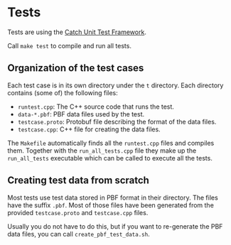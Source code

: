 
# Tests

Tests are using the [Catch Unit Test Framework](https://github.com/philsquared/Catch).

Call `make test` to compile and run all tests.


## Organization of the test cases

Each test case is in its own directory under the `t` directory. Each directory
contains (some of) the following files:

* `runtest.cpp`: The C++ source code that runs the test.
* `data-*.pbf`: PBF data files used by the test.
* `testcase.proto`: Protobuf file describing the format of the data files.
* `testcase.cpp`: C++ file for creating the data files.

The `Makefile` automatically finds all the `runtest.cpp` files and compiles
them. Together with the `run_all_tests.cpp` file they make up the
`run_all_tests` executable which can be called to execute all the tests.


## Creating test data from scratch

Most tests use test data stored in PBF format in their directory. The files
have the suffix `.pbf`. Most of those files have been generated from the
provided `testcase.proto` and `testcase.cpp` files.

Usually you do not have to do this, but if you want to re-generate the PBF
data files, you can call `create_pbf_test_data.sh`.

